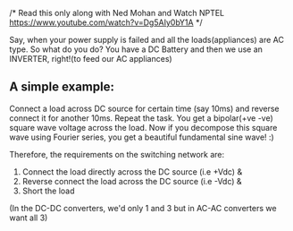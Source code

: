 /*  Read this only along with Ned Mohan and Watch NPTEL https://www.youtube.com/watch?v=Dg5AIy0bY1A */






Say, when your power supply is failed and all the loads(appliances) are AC type. So what do you do?
You have a DC Battery and then we use an INVERTER, right!(to feed our AC appliances)

A simple example:
-----------------
Connect a load across DC source for certain time (say 10ms) and reverse connect it for another 10ms. Repeat the task.
You get a bipolar(+ve -ve) square wave voltage across the load.
Now if you decompose this square wave using Fourier series, you get a beautiful fundamental sine wave! :)

Therefore, the requirements on the switching network are:
1. Connect the load directly across the DC source (i.e +Vdc) &
2. Reverse connect the load across the DC source (i.e -Vdc)  &
3. Short the load

(In the DC-DC converters, we'd only 1 and 3 but in AC-AC converters we want all 3)











